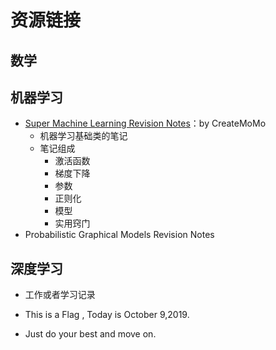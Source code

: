 # 资源链接

## 数学















## 机器学习

- [Super Machine Learning Revision Notes](https://createmomo.github.io/2018/01/23/Super-Machine-Learning-Revision-Notes/#tableofcontents)：by CreateMoMo
  - 机器学习基础类的笔记
  - 笔记组成
    - 激活函数
    - 梯度下降
    - 参数
    - 正则化
    - 模型
    - 实用窍门
- Probabilistic Graphical Models Revision Notes









## 深度学习







- 工作或者学习记录

- This is a Flag , Today is October 9,2019.

- Just do your best and move on.